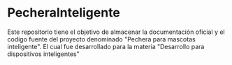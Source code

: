 # PecheraInteligente
Este repositorio tiene el objetivo de almacenar la documentación oficial y el codigo fuente del proyecto denominado "Pechera para mascotas inteligente". El cual fue desarrollado para la materia "Desarrollo para dispositivos inteligentes"
